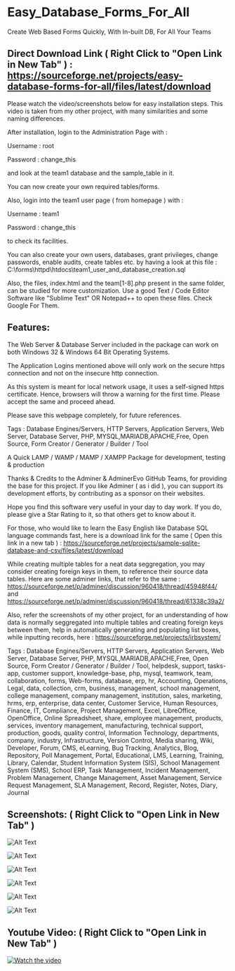 # Easy_Database_Forms_For_All
Create Web Based Forms Quickly, With In-built DB, For All Your Teams

## Direct Download Link ( Right Click to "Open Link in New Tab" ) : https://sourceforge.net/projects/easy-database-forms-for-all/files/latest/download

Please watch the video/screenshots below for easy installation steps. This video is taken from my other project, with many similarities and some naming differences.

After installation, login to the Administration Page with :

Username : root  

Password : change_this

and look at the team1 database and the sample_table in it.

You can now create your own required tables/forms.

Also, login into the team1 user page ( from homepage ) with :

Username : team1  

Password : change_this

to check its facilities.

You can also create your own users, databases, grant privileges, change passwords, enable audits, create tables etc. by having a look at this file : C:\forms\httpd\htdocs\team1_user_and_database_creation.sql

Also, the files, index.html and the team[1-8].php present in the same folder, can be studied for more customization. Use a good Text / Code Editor Software like "Sublime Text" OR Notepad++ to open these files. Check Google For Them.

## Features:

The Web Server & Database Server included in the package can work on both Windows 32 & Windows 64 Bit Operating Systems.

The Application Logins mentioned above will only work on the secure https connection and not on the insecure http connection.

As this system is meant for local network usage, it uses a self-signed https certificate. Hence, browsers will throw a warning for the first time. Please accept the same and proceed ahead.

Please save this webpage completely, for future references.

Tags : Database Engines/Servers, HTTP Servers, Application Servers, Web Server, Database Server, PHP, MYSQL,MARIADB,APACHE,Free, Open Source, Form Creator / Generator / Builder / Tool

A Quick LAMP / WAMP / MAMP / XAMPP Package for development, testing & production

Thanks & Credits to the Adminer & AdminerEvo GitHub Teams, for providing the base for this project. If you like Adminer ( as i did ), you can support its development efforts, by contributing as a sponsor on their websites.

Hope you find this software very useful in your day to day work. If you do, please give a Star Rating to it, so that others get to know about it.

For those, who would like to learn the Easy English like Database SQL language commands fast, here is a download link for the same ( Open this link in a new tab ) : https://sourceforge.net/projects/sample-sqlite-database-and-csv/files/latest/download

While creating multiple tables for a neat data seggregation, you may consider creating foreign keys in them, to reference their source data tables. Here are some adminer links, that refer to the same :   https://sourceforge.net/p/adminer/discussion/960418/thread/45948f44/  and https://sourceforge.net/p/adminer/discussion/960418/thread/61338c39a2/

Also, refer the screenshots of my other project, for an understanding of how data is normally seggregated into multiple tables and creating foreign keys between them, help in automatically generating and populating list boxes, while inputting records, here : https://sourceforge.net/projects/irbsystem/

Tags : Database Engines/Servers, HTTP Servers, Application Servers, Web Server, Database Server, PHP, MYSQL,MARIADB,APACHE,Free, Open Source, Form Creator / Generator / Builder / Tool, helpdesk, support, tasks-app, customer support, knowledge-base, php, mysql, teamwork, team, collaboration, forms, Web-forms, database, erp, hr, Accounting, Operations, Legal, data, collection, crm, business, management, school management, college management, company management, institution, sales, marketing, hrms, erp, enterprise, data center, Customer Service, Human Resources, Finance, IT, Compliance, Project Management, Excel, LibreOffice, OpenOffice, Online Spreadsheet, share, employee management, products, services, inventory management, manufacturing, technical support, production, goods, quality control, Information Technology, departments, company, industry, Infrastructure, Version Control, Media sharing, Wiki, Developer, Forum, CMS, eLearning, Bug Tracking, Analytics, Blog, Repository, Poll Management, Portal, Educational, LMS, Learning, Training, Library, Calendar, Student Information System (SIS), School Management System (SMS), School ERP, Task Management, Incident Management, Problem Management, Change Management, Asset Management, Service Request Management, SLA Management, Record, Register, Notes, Diary, Journal

## Screenshots: ( Right Click to "Open Link in New Tab" )

![Alt Text](https://github.com/linuxguist/Easy_Database_Forms_For_All/blob/main/screenshot1.png "Image Title")

![Alt Text](https://github.com/linuxguist/Easy_Database_Forms_For_All/blob/main/screenshot2.png "Image Title")

![Alt Text](https://github.com/linuxguist/Easy_Database_Forms_For_All/blob/main/screenshot3.png "Image Title")

![Alt Text](https://github.com/linuxguist/Easy_Database_Forms_For_All/blob/main/screenshot4.png "Image Title")

![Alt Text](https://github.com/linuxguist/Easy_Database_Forms_For_All/blob/main/screenshot5.png "Image Title")

![Alt Text](https://github.com/linuxguist/Easy_Database_Forms_For_All/blob/main/screenshot6.png "Image Title")

## Youtube Video: ( Right Click to "Open Link in New Tab" )

[![Watch the video](https://img.youtube.com/vi/FCL0jFjDAwY/maxresdefault.jpg)](https://youtu.be/FCL0jFjDAwY)

